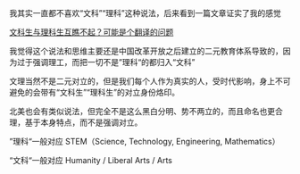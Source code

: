 我其实一直都不喜欢“文科”“理科”这种说法，后来看到一篇文章证实了我的感觉

[文科生与理科生互瞧不起？可能是个翻译的问题](https://www.douban.com/note/800542144/?_i=4504732tzth8nk)

我觉得这个说法和思维主要还是中国改革开放之后建立的二元教育体系导致的，因为过于强调理工，而把一切不是”理科“的都归入“文科”

文理当然不是二元对立的，但是我们每个人作为真实的人，受时代影响，身上不可避免的会带有“文科生”“理科生”的对立身份烙印。

北美也会有类似说法，但完全不是这么黑白分明、势不两立的，而且命名也更合理，基于本身特点，而不是强调对立。

”理科“一般对应 STEM（Science, Technology, Engineering, Mathematics）

“文科“一般对应 Humanity / Liberal Arts / Arts